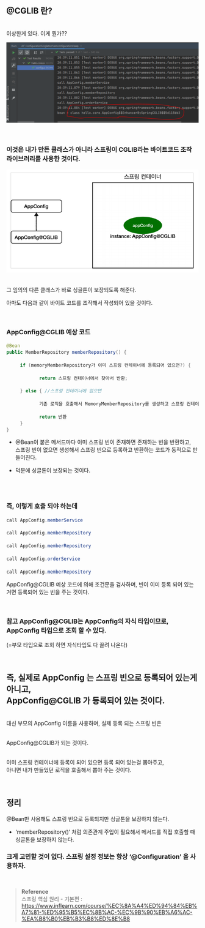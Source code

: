 ## @CGLIB 란?
<br/>
이상한게 있다. 이게 뭔가??

![이미지](/programming/img/스프링15.PNG)

<br/>


### 이것은 내가 만든 클래스가 아니라 스프링이 CGLIB라는 바이트코드 조작 라이브러리를 사용한 것이다.

![이미지](/programming/img/스프링16.PNG)

<br/>그 임의의 다른 클래스가 바로 싱글톤이 보장되도록 해준다. 

아마도 다음과 같이 바이트 코드를 조작해서 작성되어 있을 것이다.


<br/>

### AppConfig@CGLIB 예상 코드

```java
@Bean
public MemberRepository memberRepository() {
 
	 if (memoryMemberRepository가 이미 스프링 컨테이너에 등록되어 있으면?) {
				 
			return 스프링 컨테이너에서 찾아서 반환;

	 } else { //스프링 컨테이너에 없으면

			기존 로직을 호출해서 MemoryMemberRepository를 생성하고 스프링 컨테이너에 등록
		
			return 반환
	 }
}
```

- @Bean이 붙은 메서드마다 이미 스프링 빈이 존재하면 존재하는 빈을 반환하고, <br/>스프링 빈이 없으면 생성해서 스프링 빈으로 등록하고 반환하는 코드가 동적으로 만들어진다.

- 덕분에 싱글톤이 보장되는 것이다.

<br/><br/>

### 즉, 이렇게 호출 되야 하는데 


```java
call AppConfig.memberService

call AppConfig.memberRepository

call AppConfig.memberRepository

call AppConfig.orderService

call AppConfig.memberRepository
```

AppConfig@CGLIB 예상 코드에 의해 조건문을 검사하며, 빈이 이미 등록 되어 있는거면 등록되어 있는 빈을 주는 것이다.

<br/>

### 참고 AppConfig@CGLIB는 AppConfig의 자식 타입이므로, AppConfig 타입으로 조회 할 수 있다.

(=부모 타입으로 조회 하면 자식타입도 다 끌려 나온다)

<br/>

## 즉, 실제로 AppConfig 는 스프링 빈으로 등록되어 있는게 아니고, <br/>AppConfig@CGLIB 가 등록되어 있는 것이다.

<br/>대신 부모의 AppConfig 이름을 사용하며, 실제 등록 되는 스프링 빈은

<br/>AppConfig@CGLIB가 되는 것이다. 

<br/>이미 스프링 컨테이너에 등록이 되어 있으면 등록 되어 있는걸 뽑아주고, <br/>아니면 내가 만들었던 로직을 호출해서 뽑아 주는 것이다.

<br/>

## 정리

@Bean만 사용해도 스프링 빈으로 등록되지만 싱글톤을 보장하지 않는다.

- ‘memberRepository()’ 처럼 의존관계 주입이 필요해서 메서드를 직접 호출할 때 싱글톤을 보장하지 않는다.


### 크게 고민할 것이 없다. 스프링 설정 정보는 항상 ‘@Configuration’ 을 사용하자.

<br/>


>**Reference** <br/>스프링 핵심 원리 - 기본편 : https://www.inflearn.com/course/%EC%8A%A4%ED%94%84%EB%A7%81-%ED%95%B5%EC%8B%AC-%EC%9B%90%EB%A6%AC-%EA%B8%B0%EB%B3%B8%ED%8E%B8
